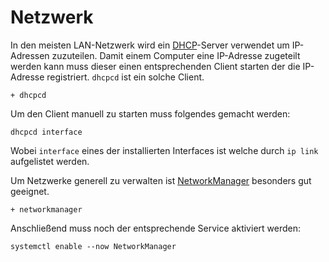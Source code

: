 # Netzwerk

In den meisten LAN-Netzwerk wird ein [DHCP](https://wiki.archlinux.org/index.php/dhcpcd)-Server verwendet um IP-Adressen zuzuteilen. Damit einem Computer eine IP-Adresse zugeteilt werden kann muss dieser einen entsprechenden Client starten der die IP-Adresse registriert. `dhcpcd` ist ein solche Client. 

    + dhcpcd

Um den Client manuell zu starten muss folgendes gemacht werden:

    dhcpcd interface

Wobei `interface` eines der installierten Interfaces ist welche durch `ip link` aufgelistet werden.


Um Netzwerke generell zu verwalten ist [NetworkManager](https://wiki.archlinux.org/index.php/NetworkManager) besonders gut geeignet.

    + networkmanager

Anschließend muss noch der entsprechende Service aktiviert werden:

    systemctl enable --now NetworkManager